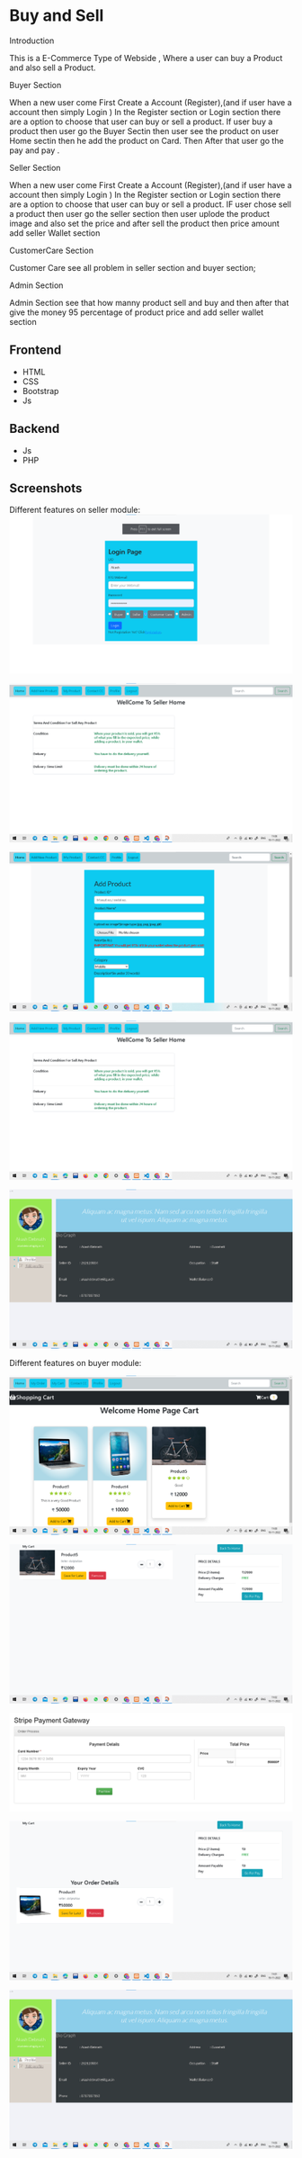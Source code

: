 
# Buy and Sell


Introduction

This is a E-Commerce Type of Webside , Where a user can buy a Product and also sell a Product.

Buyer Section

When a new user come First Create a Account (Register),(and if user
have a account then simply Login ) In the Register section or Login
section there are a option to choose that user can buy or sell a product.
If user buy a product then user go the Buyer Sectin then user see the
product on user Home sectin then he add the product on Card. Then
After that user go the pay and pay .


Seller Section

When a new user come First Create a Account (Register),(and if user
have a account then simply Login ) In the Register section or Login
section there are a option to choose that user can buy or sell a product.
IF user chose sell a product then user go the seller section then user
uplode the product image and also set the price and after sell the
product then price amount add seller Wallet section 


CustomerCare Section

Customer Care see all problem in seller section and buyer section;

Admin Section

Admin Section see that how manny product sell and buy and then
after that give the money 95 percentage of product price and add
seller wallet section



## Frontend

- HTML
- CSS 
- Bootstrap
- Js
## Backend
- Js 
- PHP


    
## Screenshots
Different features on seller module:
![App Screenshot](https://github.com/debnathakas/Buy-and-sell/blob/master/ProjectRepot/ScreenshotLogin1.png?raw=true)

![App Screenshot](https://github.com/debnathakas/Buy-and-sell/blob/master/ProjectRepot/Seller/ScreenshotSellerHome.png?raw=true)

![App Screenshot](https://github.com/debnathakas/Buy-and-sell/blob/master/ProjectRepot/Seller/ScreenshotSellerAddnewproduct.png?raw=true)

![App Screenshot](https://github.com/debnathakas/Buy-and-sell/blob/master/ProjectRepot/Seller/ScreenshotSellerHome.png?raw=true)


![App Screenshot](https://github.com/debnathakas/Buy-and-sell/blob/master/ProjectRepot/Seller/ScreenshotSellerProfile.png?raw=true)


Different features on buyer module:

![App Screenshot](https://github.com/debnathakas/Buy-and-sell/blob/master/ProjectRepot/Buyer/ScreenshotBuyerHome.png?raw=true)

![App Screenshot](https://github.com/debnathakas/Buy-and-sell/blob/master/ProjectRepot/Buyer/ScreenshotBuyerMyCart.png?raw=true)

![App Screenshot](https://github.com/debnathakas/Buy-and-sell/blob/master/ProjectRepot/Buyer/ScreenshotBuyerPaymentSection.png?raw=true)

![App Screenshot](https://github.com/debnathakas/Buy-and-sell/blob/master/ProjectRepot/Buyer/ScreenshotBuyermyorder.png?raw=true)

![App Screenshot](https://github.com/debnathakas/Buy-and-sell/blob/master/ProjectRepot/Buyer/ScreenshotBuyerProfile.png?raw=true)



